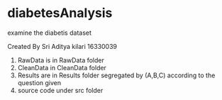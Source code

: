 # diabetesAnalysis
examine the diabetis dataset

Created By 
Sri Aditya kilari
16330039

1. RawData is in RawData folder
2. CleanData in CleanData folder
3. Results are in Results folder segregated by (A,B,C) according to the question given
4. source code under src folder
